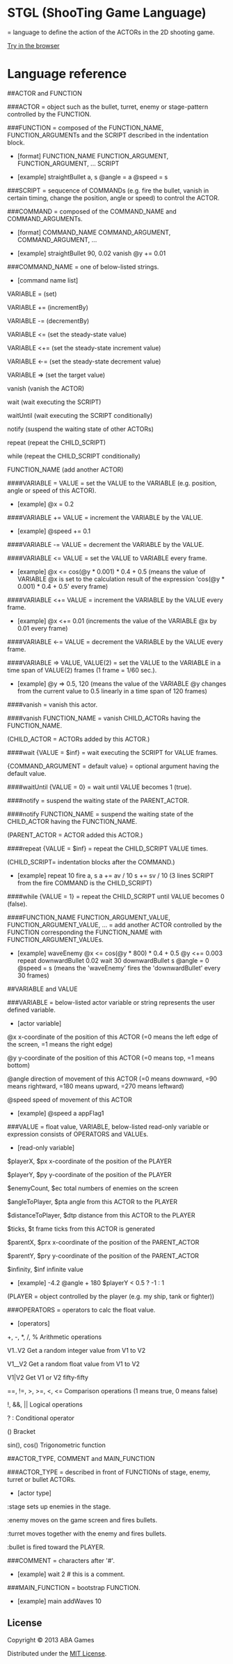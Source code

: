 STGL (ShooTing Game Language)
======================
= language to define the action of the ACTORs in the 2D shooting game.

[Try in the browser](http://abagames.sakura.ne.jp/stgl/ "STGL demo")

# Language reference

##ACTOR and FUNCTION

###ACTOR
= object such as the bullet, turret, enemy or stage-pattern controlled by the FUNCTION.

###FUNCTION
= composed of the FUNCTION_NAME, FUNCTION_ARGUMENTs and the SCRIPT described in the indentation block.

* [format]
        FUNCTION_NAME FUNCTION_ARGUMENT, FUNCTION_ARGUMENT, ...
                SCRIPT

* [example]
        straightBullet a, s
                @angle = a
                @speed = s

###SCRIPT
= sequcence of COMMANDs (e.g. fire the bullet, vanish in certain timing, change the position, angle or speed) to control the ACTOR.

###COMMAND
= composed of the COMMAND_NAME and COMMAND_ARGUMENTs.

* [format]
        COMMAND_NAME COMMAND_ARGUMENT, COMMAND_ARGUMENT, ...

* [example]
        straightBullet 90, 0.02
        vanish
        @y += 0.01

###COMMAND_NAME
= one of below-listed strings.

* [command name list]

VARIABLE =	(set)

VARIABLE +=	(incrementBy)

VARIABLE -=	(decrementBy)

VARIABLE <=	(set the steady-state value)

VARIABLE <+=	(set the steady-state increment value)

VARIABLE <-=	(set the steady-state decrement value)

VARIABLE =>	(set the target value)

vanish		(vanish the ACTOR)

wait		(wait executing the SCRIPT)

waitUntil	(wait executing the SCRIPT conditionally)

notify		(suspend the waiting state of other ACTORs)

repeat		(repeat the CHILD_SCRIPT)

while		(repeat the CHILD_SCRIPT conditionally)

FUNCTION_NAME	(add another ACTOR)

####VARIABLE = VALUE
= set the VALUE to the VARIABLE (e.g. position, angle or speed of this ACTOR).

* [example]
        @x = 0.2

####VARIABLE += VALUE
= increment the VARIABLE by the VALUE.

* [example]
        @speed += 0.1

####VARIABLE -= VALUE
= decrement the VARIABLE by the VALUE.

####VARIABLE <= VALUE
= set the VALUE to VARIABLE every frame.

* [example]
        @x <= cos(@y * 0.001) * 0.4 + 0.5
(means the value of VARIABLE @x is set to the calculation result of the expression 'cos(@y * 0.001) * 0.4 + 0.5' every frame)

####VARIABLE <+= VALUE
= increment the VARIABLE by the VALUE every frame.

* [example]
        @x <+= 0.01
(increments the value of the VARIABLE @x by 0.01 every frame)

####VARIABLE <-= VALUE
= decrement the VARIABLE by the VALUE every frame.

####VARIABLE => VALUE, VALUE(2)
= set the VALUE to the VARIABLE in a time span of VALUE(2) frames (1 frame = 1/60 sec.).

* [example]
        @y => 0.5, 120
(means the value of the VARIABLE @y changes from the current value to 0.5 linearly in a time span of 120 frames)

####vanish
= vanish this actor.

####vanish FUNCTION_NAME
= vanish CHILD_ACTORs having the FUNCTION_NAME.

(CHILD_ACTOR = ACTORs added by this ACTOR.)

####wait {VALUE = $inf}
= wait executing the SCRIPT for VALUE frames.

{COMMAND_ARGUMENT = default value} = optional argument having the default value.

####waitUntil {VALUE = 0}
= wait until VALUE becomes 1 (true).

####notify
= suspend the waiting state of the PARENT_ACTOR.

####notify FUNCTION_NAME
= suspend the waiting state of the CHILD_ACTOR having the FUNCTION_NAME.

(PARENT_ACTOR = ACTOR added this ACTOR.)

####repeat {VALUE = $inf}
= repeat the CHILD_SCRIPT VALUE times.

(CHILD_SCRIPT= indentation blocks after the COMMAND.)

* [example]
        repeat 10
                fire a, s
                a += av / 10
                s += sv / 10
(3 lines SCRIPT from the fire COMMAND is the CHILD_SCRIPT)

####while {VALUE = 1}
= repeat the CHILD_SCRIPT until VALUE becomes 0 (false).

####FUNCTION_NAME FUNCTION_ARGUMENT_VALUE, FUNCTION_ARGUMENT_VALUE, ...
= add another ACTOR controlled by the FUNCTION corresponding the FUNCTION_NAME with FUNCTION_ARGUMENT_VALUEs.

* [example]
        waveEnemy
                @x <= cos(@y * 800) * 0.4 + 0.5
                @y <+= 0.003
                repeat
                        downwardBullet 0.02
                        wait 30
        downwardBullet s
                @angle = 0
                @speed = s
(means the 'waveEnemy' fires the 'downwardBullet' every 30 frames)


##VARIABLE and VALUE

###VARIABLE
= below-listed actor variable or string represents the user defined variable.

* [actor variable]

@x	x-coordinate of the position of this ACTOR (=0 means the left edge of the screen, =1 means the right edge)

@y	y-coordinate of the position of this ACTOR (=0 means top, =1 means bottom)

@angle	direction of movement of this ACTOR (=0 means downward, =90 means rightward, =180 means upward, =270 means leftward)

@speed	speed of movement of this ACTOR

* [example]
        @speed
        a
        appFlag1

###VALUE
= float value, VARIABLE, below-listed read-only variable or expression consists of OPERATORS and VALUEs.

* [read-only variable]

$playerX, $px			x-coordinate of the position of the PLAYER

$playerY, $py			y-coordinate of the position of the PLAYER

$enemyCount, $ec		total numbers of enemies on the screen

$angleToPlayer, $pta		angle from this ACTOR to the PLAYER

$distanceToPlayer, $dtp		distance from this ACTOR to the PLAYER

$ticks, $t			frame ticks from this ACTOR is generated

$parentX, $prx			x-coordinate of the position of the PARENT_ACTOR

$parentY, $pry			y-coordinate of the position of the PARENT_ACTOR

$infinity, $inf			infinite value

* [example]
        -4.2
        @angle + 180
        $playerY < 0.5 ? -1 : 1

(PLAYER = object controlled by the player (e.g. my ship, tank or fighter))

###OPERATORS
= operators to calc the float value. 

* [operators]

+, -, *, /, %		Arithmetic operations

V1..V2			Get a random integer value from V1 to V2

V1__V2			Get a random float value from V1 to V2

V1|V2			Get V1 or V2 fifty-fifty

==, !=, >, >=, <, <=	Comparison operations (1 means true, 0 means false)

!, &&, ||		Logical operations

? :			Conditional operator

()			Bracket

sin(), cos()		Trigonometric function


##ACTOR_TYPE, COMMENT and MAIN_FUNCTION

###ACTOR_TYPE
= described in front of FUNCTIONs of stage, enemy, turret or bullet ACTORs.

* [actor type]

:stage	sets up enemies in the stage.

:enemy	moves on the game screen and fires bullets.

:turret	moves together with the enemy and fires bullets.

:bullet	is fired toward the PLAYER.

###COMMENT
= characters after '#'.

* [example]
        wait 2 # this is a comment.

###MAIN_FUNCTION
= bootstrap FUNCTION.

* [example]
        main
                addWaves 10

License
----------
Copyright &copy; 2013 ABA Games

Distributed under the [MIT License][MIT].

[MIT]: http://www.opensource.org/licenses/mit-license.php
